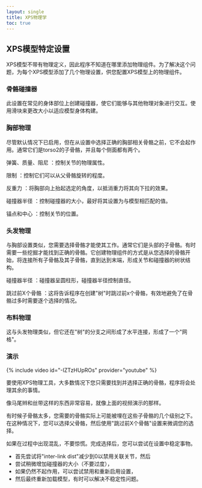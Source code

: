 ```yaml
---
layout: single
title: XPS物理学
toc: true
---
```


## XPS模型特定设置
XPS模型不带有物理定义，因此程序不知道在哪里添加物理组件。为了解决这个问题，为每个XPS模型添加了几个物理设置，供您配置XPS模型上的物理组件。

### 骨骼碰撞器
此设置在常见的身体部位上创建碰撞器，使它们能够与其他物理对象进行交互。使用滑块来更改大小以适应模型身体构建。

### 胸部物理
尽管默认情况下已启用，但在从设置中选择正确的胸部相关骨骼之前，它不会起作用。通常它们是torso2的子骨骼，并且每个侧面都有两个。

弹簧、质量、阻尼
：控制关节的物理属性。

限制
：控制它们可以从父骨骼旋转的程度。

反重力
：将胸部向上抬起选定的角度，以抵消重力将其向下拉的效果。

碰撞器半径
：控制碰撞器的大小，最好将其设置为与模型相匹配的值。

锚点和中心
：控制关节的位置。

### 头发物理
与胸部设置类似，您需要选择骨骼才能使其工作。通常它们是头部的子骨骼。有时需要一些挖掘才能找到正确的骨骼。它创建物理组件的方式是从您选择的骨骼开始，将连接所有子骨骼及其子骨骼，直到达到末端，形成关节和碰撞器的树状结构。

碰撞器半径
：碰撞器呈圆柱形，碰撞器半径控制直径。

跳过前X个骨骼
：这将告诉程序在创建"树"时跳过前x个骨骼，有效地避免了在骨骼过多时需要逐个选择的情况。

### 布料物理
这与头发物理类似，但它还在"树"的分支之间形成了水平连接，形成了一个"网格"。

### 演示
{% include video id="-IZTzHUpROs" provider="youtube" %}

要使用XPS物理工具，大多数情况下您只需要找到并选择正确的骨骼，程序将会处理其余的事情。

像马尾辫和丝带这样的东西非常容易，就像上面的视频演示的那样。

有时候子骨骼太多，您需要的骨骼实际上可能被埋在这些子骨骼的几个级别之下。在这种情况下，您可以选择父骨骼，然后使用"跳过前X个骨骼"设置来微调您的选择。

如果在过程中出现混乱，不要惊慌。完成选择后，您可以尝试在设置中稳定事物。
* 首先尝试将"inter-link dist"减少到0以禁用关联关节，然后
* 尝试稍微增加碰撞器的大小（不要过度）， 
* 如果仍然不起作用，可以尝试禁用和重新启用设置， 
* 然后最终重新加载模型，有时可以解决不稳定性问题。
